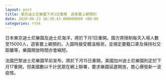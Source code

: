 ```yaml
---
layout: post
title: 東京迪士尼樂園下月1日重開　遊客要上網預約
date: 2020-06-23 16:30:43.000000000 +08:00
categories: rthk
---
```


日本東京迪士尼樂園及迪士尼海洋，將於下月1日重開。園方將限制每天入場人數至15000人，遊客要上網預約，入園時接受體溫檢測，並規定要戴口罩及保持社交距離等，樂園開放時間亦會縮短。

法國巴黎迪士尼樂園早前宣布，將於下月15日重開。美國加州迪士尼樂園則定於下月17重開，但美國數以千計民眾在網上聯署，要求樂園延遲開放，擔心爆發新一波疫情。
